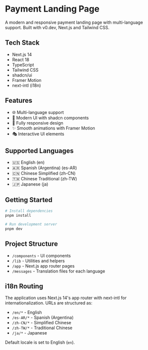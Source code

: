 # Payment Landing Page

A modern and responsive payment landing page with multi-language support. Built with v0.dev, Next.js and Tailwind CSS.

## Tech Stack

- Next.js 14
- React 18
- TypeScript
- Tailwind CSS
- shadcn/ui
- Framer Motion
- next-intl (i18n)

## Features

- 🌐 Multi-language support
- 🎨 Modern UI with shadcn components
- 📱 Fully responsive design
- ✨ Smooth animations with Framer Motion
- 🎭 Interactive UI elements

## Supported Languages

- 🇺🇸 English (en)
- 🇦🇷 Spanish (Argentina) (es-AR)
- 🇨🇳 Chinese Simplified (zh-CN)
- 🇹🇼 Chinese Traditional (zh-TW)
- 🇯🇵 Japanese (ja)

## Getting Started

```bash
# Install dependencies
pnpm install

# Run development server
pnpm dev
```

## Project Structure

- `/components` - UI components
- `/lib` - Utilities and helpers
- `/app` - Next.js app router pages
- `/messages` - Translation files for each language

## i18n Routing

The application uses Next.js 14's app router with next-intl for internationalization. URLs are structured as:

- `/en/*` - English
- `/es-AR/*` - Spanish (Argentina)
- `/zh-CN/*` - Simplified Chinese
- `/zh-TW/*` - Traditional Chinese
- `/ja/*` - Japanese

Default locale is set to English (`en`).
